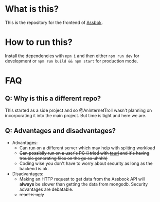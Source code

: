# What is this?

This is the repository for the frontend of [Assbok](https://github.com/andrevdal/blog/).

# How to run this?

Install the dependencies with `npm i` and then either `npm run dev` for development or `npm run build && npm start` for production mode.

# FAQ

## Q: Why is this a different repo?

This started as a side project and so @AnInternetTroll wasn't planning on incorporating it into the main project. But time is tight and here we are.

## Q: Advantages and disadvantages?

-   Advantages:
    -   Can run on a different server which may help with spliting workload
    -   ~~Can possibily run on a user's PC (I tried with [tauri](https://tauri.studio/en/) and it's having trouble generating files on the go so uhhhh)~~
    -   Coding wise you don't have to worry about security as long as the backend is ok.
-   Disadvantages:
    -   Making an HTTP request to get data from the Assbook API will **always** be slower than getting the data from mongodb. Security advantages are debatable.
    -   ~~react is ugly~~
